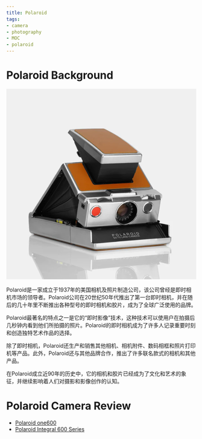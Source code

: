 ```yaml
---
title: Polaroid
tags:
- camera
- photography
- MOC
- polaroid
---
```


# Polaroid Background

![](photography/cameras_Research/Polaroid/attachments/Pasted%20image%2020230330195031.png)

Polaroid是一家成立于1937年的美国相机及照片制造公司，该公司曾经是即时相机市场的领导者。Polaroid公司在20世纪50年代推出了第一台即时相机，并在随后的几十年里不断推出各种型号的即时相机和胶片，成为了全球广泛使用的品牌。

Polaroid最著名的特点之一是它的“即时影像”技术，这种技术可以使用户在拍摄后几秒钟内看到他们所拍摄的照片。Polaroid的即时相机成为了许多人记录重要时刻和创造独特艺术作品的选择。

除了即时相机，Polaroid还生产和销售其他相机、相机附件、数码相框和照片打印机等产品。此外，Polaroid还与其他品牌合作，推出了许多联名款式的相机和其他产品。

在Polaroid成立近90年的历史中，它的相机和胶片已经成为了文化和艺术的象征，并继续影响着人们对摄影和影像创作的认知。

# Polaroid Camera Review

* [Polaroid one600](photography/cameras_Research/Polaroid/Polaroid_one600.md)
* [Polaroid Integral 600 Series](photography/cameras_Research/Polaroid/Polaroid_600.md)
